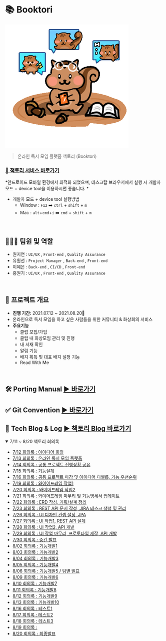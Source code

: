 # 📚 Booktori

![booktory](images/booktory_slide.gif)

> 온라인 독서 모임 플랫폼 책토리 (Booktori)



### [🐹  **책토리** 서비스 바로가기](https://i5a607.p.ssafy.io)

*안드로이드 모바일 환경에서 최적화 되었으며, 데스크탑 브라우저에서 실행 시 개발자 모드 + device tool을 이용하시면 좋습니다. *

* 개발자 모드 + device tool 실행방법
  * Window : `F12` ➡️ `ctrl` + `shift` + `m` 
  * Mac : `alt`+`cmd`+`i`  ➡️ `cmd` + `shift` + `m`

<br>

## 👨‍👩‍👦 팀원 및 역할

- 원지연 : `UI/UX` , `Front-end` , `Quality Assurance`
- 유원선 : `Project Manager` , `Back-end` , `Front-end`
- 이예은 : `Back-end` , `CI/CD` , `Front-end`
- 홍원기 : `UI/UX` , `Front-end` , `Quality Assurance`

<br>

## 📆 프로젝트 개요

- **진행 기간:** 2021.07.12 ~ 2021.08.20🏃
- 온라인으로 독서 모임을 하고 싶은 사람들을 위한 커뮤니티 & 화상회의 서비스
- **주요기능**
  - 클럽 모집/가입
  - 클럽 내 화상모임 관리 및 진행
  - 내 서재 확인
  - 알림 기능
  - 배지 획득 및 대표 배지 설정 기능
  - Read With Me

<br>

## 🛠 Porting Manual [▶️ 바로가기](./exec/README.md)
## ✅ Git Convention [▶️ 바로가기](./Document/GitConvention.md)

## 📑 Tech Blog & Log  [▶️ 책토리 Blog 바로가기](https://booktori.tistory.com/)



<details open>
  <summary>7/11 ~ 8/20 책토리 회의록</summary>
  <ul>
      <li><a href="./Document/Dev_log/20210712_회의록.md">7/12 회의록 : 아이디어 회의</a></li>
      <li><a href="./Document/Dev_log/20210713_회의록.md">7/13 회의록 : 온라인 독서 모임 플랫폼</a></li>
      <li><a href="./Document/Dev_log/20210714_회의록.md">7/14 회의록 : 공통 프로젝트 진행상황 공유</a></li>
      <li><a href="./Document/Dev_log/20210715_회의록.md">7/15 회의록 : 기능설계</a></li>
      <li><a href="./Document/Dev_log/20210716_회의록.md">7/16 회의록 : 공통 프로젝트 마감 및 아이디어 디벨롭, 기능 우선순위</a></li>
      <li><a href="./Document/Dev_log/20210719_회의록.md">7/19 회의록 : 와이어프레임 작업1</a></li>
      <li><a href="./Document/Dev_log/20210720_회의록.md">7/20 회의록 : 와이어프레임 작업2</a></li>
      <li><a href="./Document/Dev_log/20210721_회의록.md">7/21 회의록 : 와이어프레임 마무리 및 기능명세서 업데이트</a></li>
      <li><a href="./Document/Dev_log/20210722_회의록.md">7/22 회의록 : ERD 작성, 기획/설계 정리</a></li>
      <li><a href="./Document/Dev_log/20210723_회의록.md">7/23 회의록 : REST API 문서 작성, JIRA 테스크 생성 및 관리</a></li>
      <li><a href="./Document/Dev_log/20210726_회의록.md">7/26 회의록 : UI 디자인 컨셉 설정, JPA</a></li>
      <li><a href="./Document/Dev_log/20210727_회의록.md">7/27 회의록 : UI 작업1, REST API 설계</a></li>
      <li><a href="./Document/Dev_log/20210728_회의록.md">7/28 회의록 : UI 작업2, API 개발</a></li>
      <li><a href="./Document/Dev_log/20210729_회의록.md">7/29 회의록 : UI 작업 마무리, 프로토타입 제작, API 개발</a></li>
      <li><a href="./Document/Dev_log/20210730_회의록.md">7/30 회의록 : 중간 발표</a></li>
      <li><a href="./Document/Dev_log/20210802_회의록.md">8/02 회의록 : 기능개발1</a></li>
      <li><a href="./Document/Dev_log/20210803_회의록.md">8/03 회의록 : 기능개발2</a></li>
      <li><a href="./Document/Dev_log/20210804_회의록.md">8/04 회의록 : 기능개발3</a></li>
      <li><a href="./Document/Dev_log/20210805_회의록.md">8/05 회의록 : 기능개발4</a></li>
      <li><a href="./Document/Dev_log/20210806_회의록.md">8/06 회의록 : 기능개발5 / 팀별 발표 </a></li>
      <li><a href="./Document/Dev_log/20210809_회의록.md">8/09 회의록 : 기능개발6</a></li>
      <li><a href="./Document/Dev_log/20210810_회의록.md">8/10 회의록 : 기능개발7</a></li>
      <li><a href="./Document/Dev_log/20210811_회의록.md">8/11 회의록 : 기능개발8</a></li>
      <li><a href="./Document/Dev_log/20210812_회의록.md">8/12 회의록 : 기능개발9</a></li>
      <li><a href="./Document/Dev_log/20210813_회의록.md">8/13 회의록 : 기능개발10</a></li>
      <li><a href="./Document/Dev_log/20210816_회의록.md">8/16 회의록 : 테스트1</a></li>
      <li><a href="./Document/Dev_log/20210817_회의록.md">8/17 회의록 : 테스트2</a></li>
      <li><a href="./Document/Dev_log/20210818_회의록.md">8/18 회의록 : 테스트3</a></li>
      <li><a href="./Document/Dev_log/20210819_회의록.md">8/19 회의록 : </a></li>
      <li><a href="./Document/Dev_log/20210820_회의록.md">8/20 회의록 : 최종발표</a></li>
  </ul>
</details>
<br>

